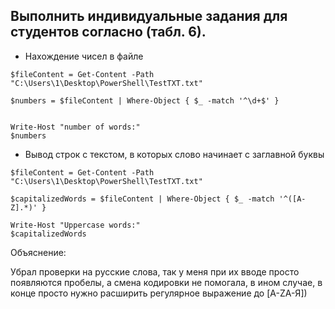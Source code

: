 ## Выполнить индивидуальные задания для студентов согласно (табл. 6).

- Нахождение чисел в файле

```
$fileContent = Get-Content -Path "C:\Users\1\Desktop\PowerShell\TestTXT.txt"

$numbers = $fileContent | Where-Object { $_ -match '^\d+$' }


Write-Host "number of words:"
$numbers
```

- Вывод строк с текстом, в которых слово начинает с заглавной буквы

```
$fileContent = Get-Content -Path "C:\Users\1\Desktop\PowerShell\TestTXT.txt"

$capitalizedWords = $fileContent | Where-Object { $_ -match '^([A-Z].*)' }

Write-Host "Uppercase words:"
$capitalizedWords
```

Объяснение: 

Убрал проверки на русские слова, так у меня при их вводе просто появляются пробелы, а смена кодировки не помогала, в ином случае, в конце просто нужно расширить регулярное выражение до [A-ZА-Я])
